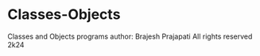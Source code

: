 # Classes-Objects

Classes and Objects programs 
author: Brajesh Prajapati
All rights reserved 2k24
